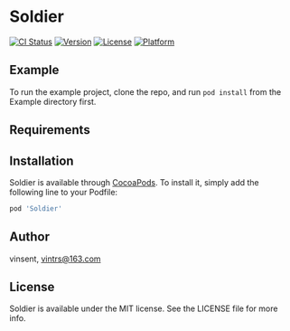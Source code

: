 # Soldier

[![CI Status](https://img.shields.io/travis/rain-star/Soldier.svg?style=flat)](https://travis-ci.org/rain-star/Soldier)
[![Version](https://img.shields.io/cocoapods/v/Soldier.svg?style=flat)](https://cocoapods.org/pods/Soldier)
[![License](https://img.shields.io/cocoapods/l/Soldier.svg?style=flat)](https://cocoapods.org/pods/Soldier)
[![Platform](https://img.shields.io/cocoapods/p/Soldier.svg?style=flat)](https://cocoapods.org/pods/Soldier)

## Example

To run the example project, clone the repo, and run `pod install` from the Example directory first.

## Requirements

## Installation

Soldier is available through [CocoaPods](https://cocoapods.org). To install
it, simply add the following line to your Podfile:

```ruby
pod 'Soldier'
```

## Author

vinsent, vintrs@163.com

## License

Soldier is available under the MIT license. See the LICENSE file for more info.

